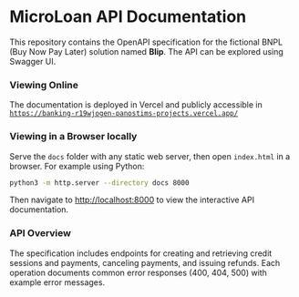 # MicroLoan API Documentation

This repository contains the OpenAPI specification for the fictional BNPL (Buy Now Pay Later) solution named **Blip**. The API can be explored using Swagger UI.

### Viewing Online

The documentation is deployed in Vercel and publicly accessible in [`https://banking-r19wjogen-panostims-projects.vercel.app/`](https://banking-r19wjogen-panostims-projects.vercel.app/)

### Viewing in a Browser locally

Serve the `docs` folder with any static web server, then open `index.html` in a browser. For example using Python:

```bash
python3 -m http.server --directory docs 8000
```

Then navigate to <http://localhost:8000> to view the interactive API documentation.

### API Overview

The specification includes endpoints for creating and retrieving credit sessions and payments, canceling payments, and issuing refunds. Each operation documents common error responses (400, 404, 500) with example error messages.
